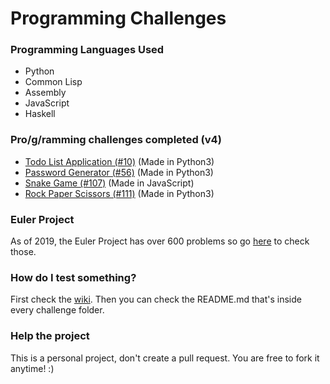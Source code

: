 # Programming Challenges

### Programming Languages Used
- Python
- Common Lisp
- Assembly
- JavaScript
- Haskell

### Pro/g/ramming challenges completed (v4)
- [Todo List Application (#10)](https://github.com/paulo-e/programming_challenges/tree/master/v4/10_to-do_list_application) (Made in Python3)
- [Password Generator (#56)](https://github.com/paulo-e/programming_challenges/tree/master/v4/56_password_generator) (Made in Python3)
- [Snake Game (#107)](https://github.com/paulo-e/programming_challenges/tree/master/v4/107_snake) (Made in JavaScript)
- [Rock Paper Scissors (#111)](https://github.com/paulo-e/programming_challenges/tree/master/v4/111_rock_paper_scissors) (Made in Python3)

### Euler Project
As of 2019, the Euler Project has over 600 problems so go [here](https://github.com/paulo-e/programming_challenges/tree/master/euler) to check those.

### How do I test something?
First check the [wiki](https://github.com/paulo-e/programming_challenges/wiki/How-to-test-a-challenge%3F).
Then you can check the README.md that's inside every challenge folder.

### Help the project
This is a personal project, don't create a pull request. You are free to fork it anytime! :)
